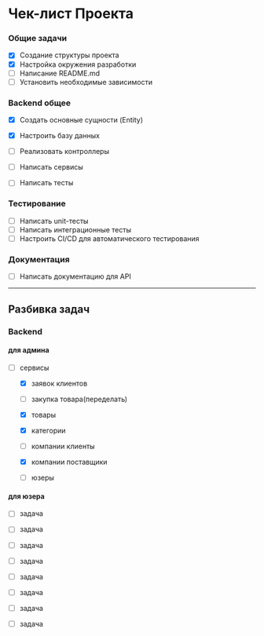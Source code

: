 # Чек-лист Проекта

### Общие задачи
- [x] Создание структуры проекта
- [x] Настройка окружения разработки
- [ ] Написание README.md
- [ ] Установить необходимые зависимости

### Backend общее
- [x] Создать основные сущности (Entity)
- [x] Настроить базу данных
- [ ] Реализовать контроллеры
- [ ] Написать сервисы
- [ ] Написать тесты



### Тестирование
- [ ] Написать unit-тесты
- [ ] Написать интеграционные тесты
- [ ] Настроить CI/CD для автоматического тестирования

### Документация
- [ ] Написать документацию для API

___

## Разбивка задач

### Backend
#### для админа
- [ ]  сервисы
   - [x] заявок клиентов
   - [ ] закупка товара(переделать)  
   - [x] товары 
   - [x] категории
   - [ ] компании клиенты
   - [x] компании поставщики
   - [ ] юзеры


#### для юзера
- [ ]  задача
- [ ]  задача
- [ ]  задача
- [ ]  задача
- [ ]  задача
- [ ]  задача
- [ ]  задача
- [ ]  задача







